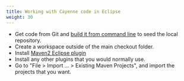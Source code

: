 ```yaml
---
title: Working with Cayenne code in Eclipse
weight: 30
---
```


* Get code from Git and [build it from command line](building-cayenne.html)
 to seed the local repository.
* Create a workspace outside of the main checkout folder.
* Install [Maven2 Eclipse plugin](http://www.sonatype.org/m2eclipse/)
* Install any other plugins that you would normally use. 
* Go to "File > Import ... > Existing Maven Projects", and import the projects that you want.


